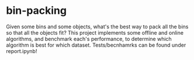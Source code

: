 # bin-packing

Given some bins and some objects, what's the best way to pack all the bins so that all the objects fit? This project implements some offline and online algorithms, and benchmark each's performance, to determine which algorithm is best for which dataset. Tests/becnhamrks can be found under report.ipynb!

